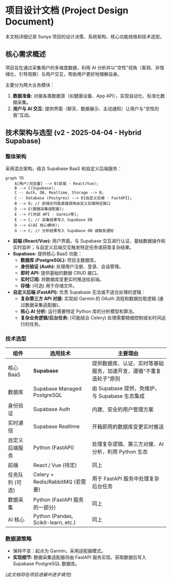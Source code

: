 # 项目设计文档 (Project Design Document)

本文档详细记录 Sunya 项目的设计决策、系统架构、核心功能规格和技术选型。

## 核心需求概述

项目旨在通过采集用户的多维度数据，利用 AI 分析并以"空性"视角（客观、非情绪化、引导观察）与用户交互，帮助用户更好地理解自身。

主要分为两大业务模块：
1.  **数据准备:** 对接各类数据源（如健康设备、App API），实现自动化、标准化数据采集。
2.  **用户与 AI 交互:** 提供界面（聊天、数据展示、主动通知）让用户与"空性的我"互动。

## 技术架构与选型 (v2 - 2025-04-04 - Hybrid Supabase)

### 整体架构

采用混合架构，结合 Supabase BaaS 和自定义后端服务：

```mermaid
graph TD
    A[用户/浏览器] --> B(前端 - React/Vue);
    B --> C(Supabase);
    C -- Auth, DB, Realtime, Storage --> B;
    C -- Database (Postgres) --> D{自定义后端 - FastAPI};
    B --> D; // 前端也可能直接调用自定义后端特定接口
    D --> E(数据采集适配器);
    E --> F[外部 API - Garmin等];
    E --> C; // 采集结果写入 Supabase DB
    D --> G(AI 核心模块);
    G --> C; // 分析结果写入 Supabase DB 或触发通知
```

*   **前端 (React/Vue):** 用户界面。与 Supabase 交互进行认证、基础数据操作和实时监听；与自定义后端交互触发特定任务或获取复杂结果。
*   **Supabase:** 提供核心 BaaS 功能：
    *   **数据库 (PostgreSQL):** 项目主数据库。
    *   **身份验证 (Auth):** 处理用户注册、登录、会话管理。
    *   **即时 API:** 提供基础的数据 CRUD 接口。
    *   **实时订阅:** 将数据库变更实时推送给前端。
    *   **存储:** (可选) 用于存储文件。
*   **自定义后端 (FastAPI):** 负责 Supabase 无法或不适合处理的逻辑：
    *   **复杂第三方 API 对接:** 实现如 Garmin 的 OAuth 流程和数据拉取逻辑 (通过数据采集适配器)。
    *   **核心 AI 分析:** 运行需要特定 Python 库的分析模型和算法。
    *   **复杂业务逻辑/后台任务:** (可能结合 Celery) 处理需要精细控制或长时间运行的任务。

### 技术选型

| 组件             | 选用技术                               | 主要理由                                                                     |
| ---------------- | -------------------------------------- | ---------------------------------------------------------------------------- |
| 核心 BaaS        | **Supabase**                           | 提供数据库、认证、实时等基础服务，加速开发，遵循"不重复造轮子"原则     |
| 数据库           | Supabase Managed PostgreSQL            | 由 Supabase 提供，免维护，与 Supabase 生态集成                               |
| 身份验证         | Supabase Auth                          | 内建、安全的用户管理方案                                                   |
| 实时通信         | Supabase Realtime                      | 开箱即用的数据库变更实时推送                                                 |
| 自定义后端服务   | Python (FastAPI)                       | 处理复杂逻辑、第三方对接、AI 分析，利用 Python 生态                        |
| 前端             | React / Vue (待定)                     | 同上                                                                       |
| 任务队列 (可选)  | Celery + Redis/RabbitMQ (若需要)       | 用于 FastAPI 服务中处理复杂后台任务                                          |
| 数据采集         | Python (FastAPI 服务的一部分)          | 同上                                                                       |
| AI 核心          | Python (Pandas, Scikit-learn, etc.)    | 同上                                                                       |

### 数据源策略

*   保持不变：起点为 Garmin，采用适配器模式。
*   **实现细节:** 数据采集适配器将由 FastAPI 服务实现，获取数据后写入 Supabase PostgreSQL 数据库。

*(此文档将在项目进展中逐步填充)* 